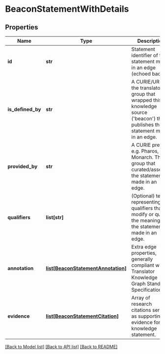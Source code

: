 # BeaconStatementWithDetails

## Properties
Name | Type | Description | Notes
------------ | ------------- | ------------- | -------------
**id** | **str** | Statement identifier of the statement made in an edge (echoed back)  | [optional] 
**is_defined_by** | **str** | A CURIE/URI for the translator group that wrapped this knowledge source (&#39;beacon&#39;) that publishes the statement made in an edge.  | [optional] 
**provided_by** | **str** | A CURIE prefix, e.g. Pharos, MGI, Monarch. The group that  curated/asserted the statement made in an edge.  | [optional] 
**qualifiers** | **list[str]** | (Optional) terms representing qualifiers that modify or qualify the meaning of the statement made in an edge.  | [optional] 
**annotation** | [**list[BeaconStatementAnnotation]**](BeaconStatementAnnotation.md) | Extra edge properties, generally compliant with Translator Knowledge Graph Standard Specification  | [optional] 
**evidence** | [**list[BeaconStatementCitation]**](BeaconStatementCitation.md) | Array of research citations serving as supporting evidence  for this knowledge statement.  | [optional] 

[[Back to Model list]](../README.md#documentation-for-models) [[Back to API list]](../README.md#documentation-for-api-endpoints) [[Back to README]](../README.md)


